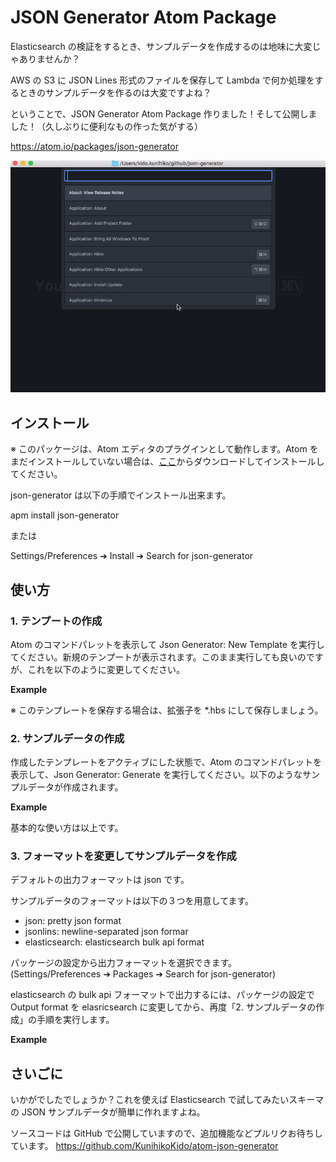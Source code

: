 # JSON Generator Atom Package
Elasticsearch の検証をするとき、サンプルデータを作成するのは地味に大変じゃありませんか？

AWS の S3 に JSON Lines 形式のファイルを保存して Lambda で何か処理をするときのサンプルデータを作るのは大変ですよね？

ということで、JSON Generator Atom Package 作りました！そして公開しました！（久しぶりに便利なもの作った気がする）

https://atom.io/packages/json-generator

![overview](https://raw.githubusercontent.com/KunihikoKido/atom-json-generator/master/screenshots/overview.gif)

## インストール
※ このパッケージは、Atom エディタのプラグインとして動作します。Atom をまだインストールしていない場合は、[ここ](https://atom.io)からダウンロードしてインストールしてください。

json-generator は以下の手順でインストール出来ます。

apm install json-generator

または

Settings/Preferences ➔ Install ➔ Search for json-generator

## 使い方
### 1. テンプートの作成
Atom のコマンドパレットを表示して Json Generator: New Template を実行してください。新規のテンプートが表示されます。このまま実行しても良いのですが、これを以下のように変更してください。

**Example**

※ このテンプレートを保存する場合は、拡張子を *.hbs にして保存しましょう。

### 2. サンプルデータの作成
作成したテンプレートをアクティブにした状態で、Atom のコマンドパレットを表示して、Json Generator: Generate を実行してください。以下のようなサンプルデータが作成されます。

**Example**

基本的な使い方は以上です。

### 3. フォーマットを変更してサンプルデータを作成
デフォルトの出力フォーマットは json です。

サンプルデータのフォーマットは以下の３つを用意してます。

* json: pretty json format
* jsonlins: newline-separated json formar
* elasticsearch: elasticsearch bulk api format

パッケージの設定から出力フォーマットを選択できます。
(Settings/Preferences ➔ Packages ➔ Search for json-generator)

elasticsearch の bulk api フォーマットで出力するには、パッケージの設定で Output format を elasricsearch に変更してから、再度「2. サンプルデータの作成」の手順を実行します。

**Example**

## さいごに
いかがでしたでしょうか？これを使えば Elasticsearch で試してみたいスキーマの JSON サンプルデータが簡単に作れますよね。

ソースコードは GitHub で公開していますので、追加機能などプルリクお待ちしています。
https://github.com/KunihikoKido/atom-json-generator

